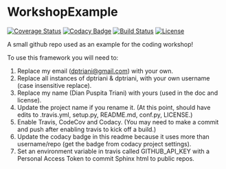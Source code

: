 # WorkshopExample

[![Coverage Status](https://codecov.io/gh/dptriani/WorkshopExample/branch/master/graph/badge.svg)](https://codecov.io/gh/dptriani/WorkshopExample)
[![Codacy Badge](https://api.codacy.com/project/badge/Grade/ea7ca374a79c4321952715a228a454f0)](https://www.codacy.com/app/dptriani/WorkshopExample?utm_source=github.com&amp;utm_medium=referral&amp;utm_content=dptriani/WorkshopExample&amp;utm_campaign=Badge_Grade)
[![Build Status](https://img.shields.io/travis/dptriani/WorkshopExample.svg)](https://travis-ci.org/dptriani/WorkshopExample)
[![License](http://img.shields.io/badge/license-MIT-blue.svg?style=flat)](https://github.com/dptriani/blob/master/LICENSE)

A small github repo used as an example for the coding workshop!

To use this framework you will need to:

1. Replace my email (dptriani@gmail.com) with your own.
2. Replace all instances of dptriani & dptriani, with your own username (case insensitive replace).
3. Replace my name (Dian Puspita Triani) with yours (used in the doc and license).
3. Update the project name if you rename it. (At this point, should have edits to .travis.yml, setup.py, README.md, conf.py, LICENSE.)
4. Enable Travis, CodeCov and Codacy. (You may need to make a commit and push after enabling travis to kick off a build.)
5. Update the codacy badge in this readme because it uses more than username/repo (get the badge from codacy project settings).
6. Set an environment variable in travis called GITHUB_API_KEY with a Personal Access Token to commit Sphinx html to public repos.
